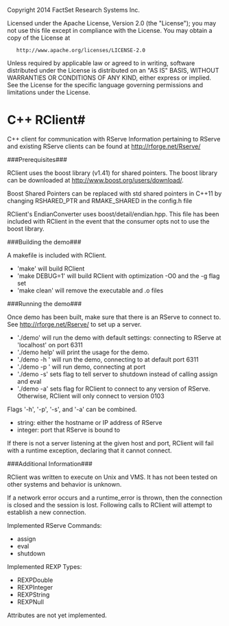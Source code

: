    Copyright 2014 FactSet Research Systems Inc.

   Licensed under the Apache License, Version 2.0 (the "License");
   you may not use this file except in compliance with the License.
   You may obtain a copy of the License at

       http://www.apache.org/licenses/LICENSE-2.0

   Unless required by applicable law or agreed to in writing, software
   distributed under the License is distributed on an "AS IS" BASIS,
   WITHOUT WARRANTIES OR CONDITIONS OF ANY KIND, either express or implied.
   See the License for the specific language governing permissions and
   limitations under the License.


# C++ RClient#

C++ client for communication with RServe
Information pertaining to RServe and existing RServe clients can be found at http://rforge.net/Rserve/

###Prerequisites###

RClient uses the boost library (v1.41) for shared pointers.
The boost library can be downloaded at http://www.boost.org/users/download/.

Boost Shared Pointers can be replaced with std shared pointers in C++11 by changing RSHARED_PTR and RMAKE_SHARED in the config.h file

RClient's EndianConverter uses boost/detail/endian.hpp. This file has been included with RClient in the event that the consumer opts not to use the boost library.

###Building the demo###

A makefile is included with RClient.
- 'make' will build RClient
- 'make DEBUG=1' will build RClient with optimization -O0 and the -g flag set
- 'make clean' will remove the executable and .o files

###Running the demo###

Once demo has been built, make sure that there is an RServe to connect to. See http://rforge.net/Rserve/ to set up a server.
- './demo' will run the demo with default settings: connecting to RServe at 'localhost' on port 6311
- './demo help' will print the usage for the demo.
- './demo -h <host>' will run the demo, connecting to <host> at default port 6311
- './demo -p <port>' will run demo, connecting at port <port>
- './demo -s' sets flag to tell server to shutdown instead of calling assign and eval
- './demo -a' sets flag for RClient to connect to any version of RServe. Otherwise, RClient will only connect to version 0103

Flags '-h', '-p', '-s', and '-a' can be combined.

- <host> string: either the hostname or IP address of RServe
- <port> integer: port that RServe is bound to

If there is not a server listening at the given host and port, RClient will fail with a runtime exception, declaring that it cannot connect.

###Additional Information###

RClient was written to execute on Unix and VMS. It has not been tested on other systems and behavior is unknown.

If a network error occurs and a runtime_error is thrown, then the connection is closed and the session is lost. Following calls to RClient will attempt to establish a new connection.

Implemented RServe Commands:
- assign
- eval
- shutdown

Implemented REXP Types:
- REXPDouble
- REXPInteger
- REXPString
- REXPNull

Attributes are not yet implemented.